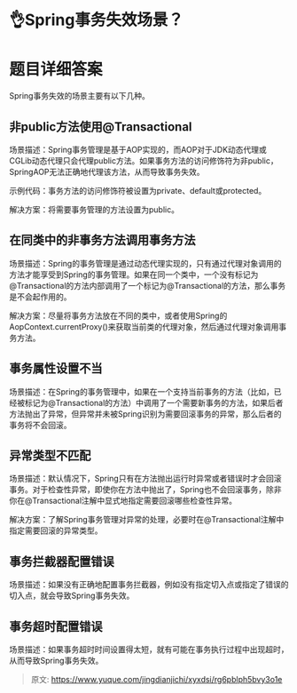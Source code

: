 # 👌Spring事务失效场景？

# 题目详细答案
Spring事务失效的场景主要有以下几种。

## 非public方法使用@Transactional
场景描述：Spring事务管理是基于AOP实现的，而AOP对于JDK动态代理或CGLib动态代理只会代理public方法。如果事务方法的访问修饰符为非public，SpringAOP无法正确地代理该方法，从而导致事务失效。

示例代码：事务方法的访问修饰符被设置为private、default或protected。

解决方案：将需要事务管理的方法设置为public。

## 在同类中的非事务方法调用事务方法
场景描述：Spring的事务管理是通过动态代理实现的，只有通过代理对象调用的方法才能享受到Spring的事务管理。如果在同一个类中，一个没有标记为@Transactional的方法内部调用了一个标记为@Transactional的方法，那么事务是不会起作用的。

解决方案：尽量将事务方法放在不同的类中，或者使用Spring的AopContext.currentProxy()来获取当前类的代理对象，然后通过代理对象调用事务方法。

## 事务属性设置不当
场景描述：在Spring的事务管理中，如果在一个支持当前事务的方法（比如，已经被标记为@Transactional的方法）中调用了一个需要新事务的方法，如果后者方法抛出了异常，但异常并未被Spring识别为需要回滚事务的异常，那么后者的事务将不会回滚。

## 异常类型不匹配
场景描述：默认情况下，Spring只有在方法抛出运行时异常或者错误时才会回滚事务。对于检查性异常，即使你在方法中抛出了，Spring也不会回滚事务，除非你在@Transactional注解中显式地指定需要回滚哪些检查性异常。

解决方案：了解Spring事务管理对异常的处理，必要时在@Transactional注解中指定需要回滚的异常类型。

## 事务拦截器配置错误
场景描述：如果没有正确地配置事务拦截器，例如没有指定切入点或指定了错误的切入点，就会导致Spring事务失效。

## 事务超时配置错误
场景描述：如果事务超时时间设置得太短，就有可能在事务执行过程中出现超时，从而导致Spring事务失效。



> 原文: <https://www.yuque.com/jingdianjichi/xyxdsi/rg6pblph5bvy3o1e>